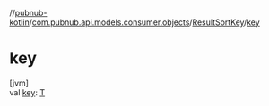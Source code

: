 //[pubnub-kotlin](../../../index.md)/[com.pubnub.api.models.consumer.objects](../index.md)/[ResultSortKey](index.md)/[key](key.md)

# key

[jvm]\
val [key](key.md): [T](index.md)

